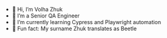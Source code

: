 - 👋 Hi, I’m Volha Zhuk
- 👀 I’m a Senior QA Engineer
- 🌱 I’m currently learning Cypress and Playwright automation
- 🐞 Fun fact: My surname Zhuk translates as Beetle 

<!---
zhukvolhaqa/zhukvolhaqa is a ✨ special ✨ repository because its `README.md` (this file) appears on your GitHub profile.
You can click the Preview link to take a look at your changes.
--->
